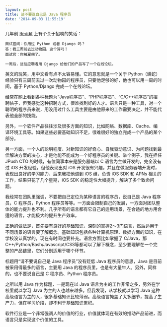 ```yaml
---
layout: post
title: 请不要说自己是 Java 程序员
date: '2014-09-03 11:55:19'
---
```


几年前 [Reddit](http://www.reddit.com/r/programming/info/6n4dc/comments/c04c4af) 上有个关于招聘的笑话：

```
面试官问：你用过 Python 或者 Django 吗？
答：我三周前去过动物园，这个算吗？
面试官：你被雇佣了。

一周后，这位应聘者用 Django 给他们的产品写了一个在线论坛。
```

英文的玩笑，用中文看有点不太容易懂。它的意思就是一个关于 Python（蟒蛇）经验只有三周前去过一次动物园的程序员，只要他足够的好，他也可以用一周的时间，基于 Python/Django 完成一个在线论坛。


经常在网上看到各种标题为“Java程序员”、“PHP程序员”、“C/C++程序员”的招聘帖子，但我感觉这种招聘方式，很难找到好的人才。语言只是一种工具，对一个聪明的程序员来说，用没用过什么工具主要是由他原来的工作需要决定，并不能代表他全部的技能。


另外，一个软件产品往往涉及很多方面的知识，比如网络、数据库、Cache、编译环境工具等。如果这些必要基础知识不足，很难很好的独立完成一个产品的某个部分。


另一方面，一个人的聪明程度、对新知识的好奇心、自我驱动意识、为问题找到最佳解决方案的决心，才是他能不能成为一个好程序员的关键。举个例子，我在担任 JPush CTO 的时候，有位同事本来是服务器端以 C 语言为主做开发的，完全没有过 iOS 开发经验，但他表现出对 iOS 开发很有兴趣，并且在做服务器端开发时，表现出良好的学习能力，后来我把他调到 iOS 组，负责 iOS SDK 和 APNs 相关的工作，结果只花了几个星期，iOS SDK 的稳定性大幅提升，解决了多个致命问题。


我经常在团队里强调，不要把自己定位为某种语言的程序员，说自己是 Java 程序员，C 程序员，Python 程序员等等。一方面会限制自己的发展，一方面对团队整体的能力提升也不利。几乎所有的语言都有它自己的适用场景，在合适的地方用合适的语言，才能极大的提升生产效率。


正确的做法是，首先要有良好的基础知识，深刻的掌握2～3门语言，然后适用于不同场景的语言要了解概念。基础知识包括各种计算机原理、数据方面的知识，在学校没认真学的，现在有时间也要补充。语言方面比如掌握了 C/Java，那 C++/Python/Bash/Javascript/CSS等都可以了解下概念，至少要理解在一个完整的产品链里，它们分别适用于哪个环节。


标题用“请不要说自己是 Java 程序员”没有贬低 Java 程序员的意思，Java 是目前被采用得最多的语言，主要用 Java 的程序员里，也是有大量牛人。另外，同样的，也不要说自己是 C 程序员、Python 程序员。


之所以用 Java 作为标题，一是现在以 Java 语言为主的工作非常之多，另外在学校里就以学习 Java 为主的人也越来越多。但我发现，从学校就以学习 Java 这种高级语言为主的人，很多基础知识比较薄弱。高级语言掩盖了太多细节，提高了生产力，但在学习阶段，却不利于基础知识累积。


软件行业是一个非常强调人的价值的行业，价值就体现在有效的推动产品前进，而语言只是实现这个价值的工具。